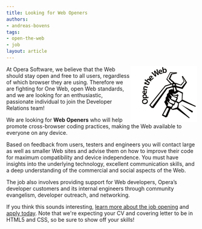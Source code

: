 ```yaml
---
title: Looking for Web Openers
authors:
- andreas-bovens
tags:
- open-the-web
- job
layout: article
---
```

<img src="/blog/looking-for-web-openers/logo.png" alt="Open the Web logo" title="Open the Web" style="float: right;" />
<p>At Opera Software, we believe that the Web should stay open and free to all users, regardless of which browser they are using. Therefore we are fighting for One Web, open Web standards, and we are looking for an
enthusiastic, passionate individual to join the Developer Relations team!</p>
<p>We are looking for <strong>Web Openers</strong> who will help promote cross-browser coding practices, making the Web available to everyone on any device.</p>
<p>Based on feedback from users, testers and engineers you will contact large as well as smaller Web sites and advise them on how to improve their code for maximum compatibility and device independence. You must have insights into the underlying technology, excellent communication skills, and a deep understanding of the commercial and social aspects of the Web.</p>
<p>The job also involves providing support for Web developers, Opera’s developer customers and its internal engineers through community evangelism, developer outreach, and networking.</p>
<p>If you think this sounds interesting, <a href="http://www.opera.com/company/jobs/opening/31/">learn more about the job opening</a> and <a href="http://www.opera.com/company/jobs/apply.dml?id=31">apply today</a>. Note that we&#39;re expecting your CV and covering letter to be in HTML5 and CSS, so be sure to show off your skills!</p>
